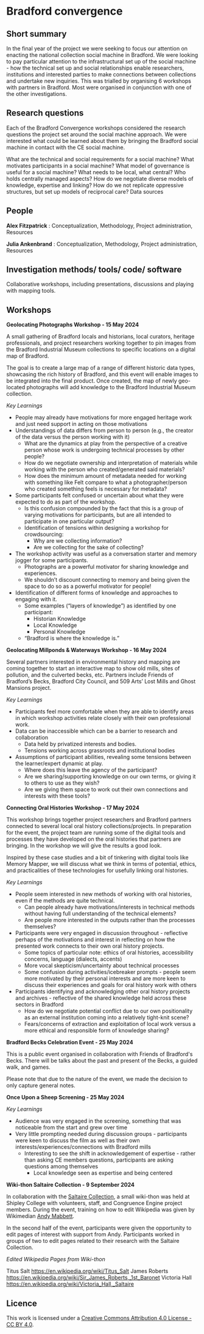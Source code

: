 # Bradford convergence


## Short summary
In the final year of the project we were seeking to focus our attention on enacting the national collection social machine in Bradford. We were looking to pay particular attention to the infrastructural set up of the social machine - how the technical set up and social relationships enable researchers, institutions and interested parties to make connections between collections and undertake new inquiries. This was trialled by organising 6 workshops with partners in Bradford. Most were organised in conjunction with one of the other investigations. 


## Research questions

Each of the Bradford Convergence workshops considered the research questions the project set around the social machine approach. We were interested what could be learned about them by bringing the Bradford social machine in contact with the CE social machine.

What are the technical and social requirements for a social machine?
What motivates participants in a social machine?
What model of governance is useful for a social machine? What needs to be local, what central? Who holds centrally managed aspects?
How do we negotiate diverse models of knowledge, expertise and linking?
How do we not replicate oppressive structures, but set up models of reciprocal care?
Data sources


## People 

**Alex Fitzpatrick** : Conceptualization, Methodology, Project administration, Resources

**Julia Ankenbrand** : Conceptualization, Methodology, Project administration, Resources


## Investigation methods/ tools/ code/ software

Collaborative workshops, including presentations, discussions and playing with mapping tools.


## Workshops

**Geolocating Photographs Workshop - 15 May 2024**

A small gathering of Bradford locals and historians, local curators, heritage professionals, and project researchers working together to pin images from the Bradford Industrial Museum
collections to specific locations on a digital map of Bradford.

The goal is to create a large map of a range of different historic data types, showcasing the rich history of Bradford, and this event will enable images to be integrated into the final product. Once created, the map of newly geo-located photographs will add knowledge to the Bradford Industrial Museum collection.

*Key Learnings*

- People may already have motivations for more engaged heritage work and just need support in acting on those motivations
- Understandings of data differs from person to person (e.g., the creator of the data versus the person working with it)
    - What are the dynamics at play from the perspective of a creative person whose work is undergoing technical processes by other people?
    - How do we negotiate ownership and interpretation of materials while working with the person who created/generated said materials?
    - How does the minimum amount of metadata needed for working with something like Felt compare to what a photographer/person who created something feels is necessary for metadata?
- Some participants felt confused or uncertain about what they were expected to do as part of the workshop.
    - Is this confusion compounded by the fact that this is a group of varying motivations for participants, but are all intended to participate in one particular output?
    - Identification of tensions within designing a workshop for crowdsourcing:
        - Why are we collecting information?
        - Are we collecting for the sake of collecting?
- The workshop activity was useful as a conversation starter and memory jogger for some participants.
    - Photographs are a powerful motivator for sharing knowledge and experiences.
    - We shouldn’t discount connecting to memory and being given the space to do so as a powerful motivator for people!
- Identification of different forms of knowledge and approaches to engaging with it.
    - Some examples (“layers of knowledge”) as identified by one participant:
        - Historian Knowledge
        - Local Knowledge
        - Personal Knowledge
    - “Bradford is where the knowledge is.”
 


**Geolocating Millponds & Waterways Workshop - 16 May 2024**

Several partners interested in environmental history and mapping are coming together to start an interactive map to show old mills, sites of pollution, and the culverted becks, etc. Partners include
Friends of Bradford’s Becks, Bradford City Council, and 509 Arts’ Lost Mills and Ghost Mansions project.

*Key Learnings*

- Participants feel more comfortable when they are able to identify areas in which workshop activities relate closely with their own professional work.
- Data can be inaccessible which can be a barrier to research and collaboration
    - Data held by privatized interests and bodies.
    - Tensions working across grassroots and institutional bodies
- Assumptions of participant abilities, revealing some tensions between the learner/expert dynamic at play.
    - Where does this leave the agency of the participant?
    - Are we sharing/supporting knowledge on our own terms, or giving it to others to use as they wish?
    - Are we giving them space to work out their own connections and interests with these tools?
 


**Connecting Oral Histories Workshop - 17 May 2024**

This workshop brings together project researchers and Bradford partners connected to several local oral history collections/projects. In preparation for the event, the project team are running some of the digital tools and processes they have developed on the oral histories that partners are bringing. In the workshop we will give the results a good look.

Inspired by these case studies and a bit of tinkering with digital tools like Memory Mapper, we will discuss what we think in terms of potential, ethics, and practicalities of these technologies for usefully linking oral histories.

*Key Learnings*

- People seem interested in new methods of working with oral histories, even if the methods are quite technical.
    - Can people already have motivations/interests in technical methods without having full understanding of the technical elements?
    - Are people more interested in the outputs rather than the processes themselves?
- Participants were very engaged in discussion throughout - reflective perhaps of the motivations and interest in reflecting on how the presented work connects to their own oral history projects.
    - Some topics of particular note: ethics of oral histories, accessibility concerns, language (dialects, accents)
    - More vocal skepticism/uncertainty about technical processes
    - Some confusion during activities/icebreaker prompts - people seem more motivated by their personal interests and are more keen to discuss their experiences and goals for oral history work with others
- Participants identifying and acknowledging other oral history projects and archives - reflective of the shared knowledge held across these sectors in Bradford
    - How do we negotiate potential conflict due to our own positionality as an external institution coming into a relatively tight-knit scene?
    - Fears/concerns of extraction and exploitation of local work versus a more ethical and responsible form of knowledge sharing?
 

**Bradford Becks Celebration Event - 25 May 2024**

This is a public event organised in collaboration with Friends of Bradford's Becks. There will be talks about the past and present of the Becks, a guided walk, and games.

Please note that due to the nature of the event, we made the decision to only capture general notes.


**Once Upon a Sheep Screening - 25 May 2024**

*Key Learnings*

- Audience was very engaged in the screening, something that was noticeable from the start and grew over time
- Very little prompting needed during discussion groups - participants were keen to discuss the film as well as their own interests/experiences/connections with Bradford mills
    - Interesting to see the shift in acknowledgement of expertise - rather than asking CE members questions, participants are asking questions among themselves
        - Local knowledge seen as expertise and being centered

**Wiki-thon Saltaire Collection - 9 September 2024**

In collaboration with the [Saltaire Collection](https://www.saltairecollection.org/), a small wiki-thon was held at Shipley College with volunteers, staff, and Congruence Engine project members. During the event, training on how to edit Wikipedia was given by Wikimedian [Andy Mabbett](https://pigsonthewing.org.uk/about/). 

In the second half of the event, participants were given the opportunity to edit pages of interest with support from Andy. Participants worked in groups of two to edit pages related to their research with the Saltaire Collection.

*Edited Wikipedia Pages from Wiki-thon*

Titus Salt	https://en.wikipedia.org/wiki/Titus_Salt
James Roberts	https://en.wikipedia.org/wiki/Sir_James_Roberts,_1st_Baronet
Victoria Hall	https://en.wikipedia.org/wiki/Victoria_Hall,_Saltaire



## Licence 
This work is licensed under a [Creative Commons Attribution 4.0 License - CC BY 4.0](https://creativecommons.org/licenses/by/4.0/).

